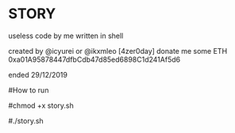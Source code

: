 # STORY
useless code by me written in shell 

created by @icyurei or @ikxmleo [4zer0day]
donate me some ETH
0xa01A95878447dfbCdb47d85ed6898C1d241Af5d6⠀

ended 29/12/2019

#How to run

#chmod +x story.sh

#./story.sh

